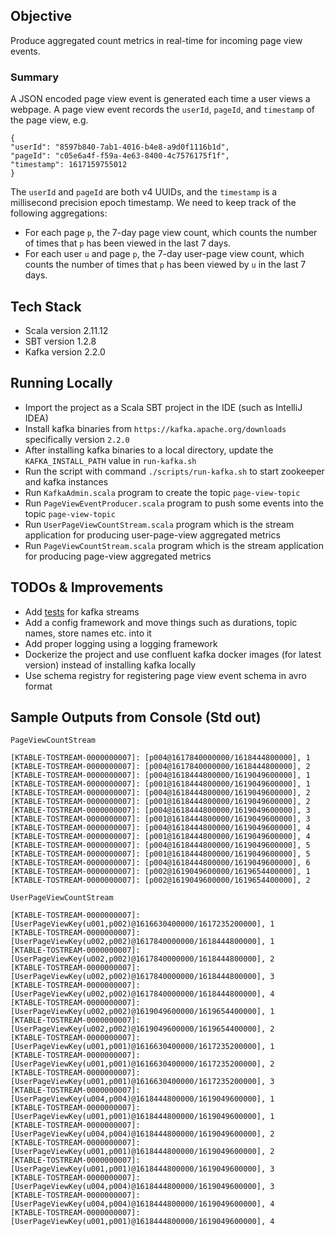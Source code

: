 ## Objective

Produce aggregated count metrics in real-time for incoming page view events.

### Summary
A JSON encoded page view event is generated each time a user views a webpage. 
A page view event records the `userId`, `pageId`, and `timestamp` of the page view, e.g.

```
{
"userId": "8597b840-7ab1-4016-b4e8-a9d0f1116b1d",
"pageId": "c05e6a4f-f59a-4e63-8400-4c7576175f1f",
"timestamp": 1617159755012
}
```

The `userId` and `pageId` are both v4 UUIDs, and the `timestamp` is a millisecond precision epoch timestamp. 
We need to keep track of the following aggregations:
* For each page `p`, the 7-day page view count, which counts the number of times that `p` has been viewed in the last 7
   days.
* For each user `u` and page `p`, the 7-day user-page view count, which counts the number of times that `p` has been viewed
   by `u` in the last 7 days.


## Tech Stack
* Scala version 2.11.12
* SBT version 1.2.8
* Kafka version 2.2.0

## Running Locally
* Import the project as a Scala SBT project in the IDE (such as IntelliJ IDEA)
* Install kafka binaries from `https://kafka.apache.org/downloads` specifically version `2.2.0`
* After installing kafka binaries to a local directory, update the `KAFKA_INSTALL_PATH` value in `run-kafka.sh`
* Run the script with command `./scripts/run-kafka.sh` to start zookeeper and kafka instances
* Run `KafkaAdmin.scala` program to create the topic `page-view-topic`
* Run `PageViewEventProducer.scala` program to push some events into the topic `page-view-topic`
* Run `UserPageViewCountStream.scala` program which is the stream application for producing user-page-view aggregated metrics
* Run `PageViewCountStream.scala` program which is the stream application for producing page-view aggregated metrics

## TODOs & Improvements
* Add [tests](https://kafka.apache.org/20/documentation/streams/developer-guide/testing.html) for kafka streams
* Add a config framework and move things such as durations, topic names, store names etc. into it
* Add proper logging using a logging framework
* Dockerize the project and use confluent kafka docker images (for latest version) instead of installing kafka locally
* Use schema registry for registering page view event schema in avro format

## Sample Outputs from Console (Std out)
`PageViewCountStream`
```
[KTABLE-TOSTREAM-0000000007]: [p004@1617840000000/1618444800000], 1
[KTABLE-TOSTREAM-0000000007]: [p004@1617840000000/1618444800000], 2
[KTABLE-TOSTREAM-0000000007]: [p004@1618444800000/1619049600000], 1
[KTABLE-TOSTREAM-0000000007]: [p001@1618444800000/1619049600000], 1
[KTABLE-TOSTREAM-0000000007]: [p004@1618444800000/1619049600000], 2
[KTABLE-TOSTREAM-0000000007]: [p001@1618444800000/1619049600000], 2
[KTABLE-TOSTREAM-0000000007]: [p004@1618444800000/1619049600000], 3
[KTABLE-TOSTREAM-0000000007]: [p001@1618444800000/1619049600000], 3
[KTABLE-TOSTREAM-0000000007]: [p004@1618444800000/1619049600000], 4
[KTABLE-TOSTREAM-0000000007]: [p001@1618444800000/1619049600000], 4
[KTABLE-TOSTREAM-0000000007]: [p004@1618444800000/1619049600000], 5
[KTABLE-TOSTREAM-0000000007]: [p001@1618444800000/1619049600000], 5
[KTABLE-TOSTREAM-0000000007]: [p004@1618444800000/1619049600000], 6
[KTABLE-TOSTREAM-0000000007]: [p002@1619049600000/1619654400000], 1
[KTABLE-TOSTREAM-0000000007]: [p002@1619049600000/1619654400000], 2
```
`UserPageViewCountStream`
```
[KTABLE-TOSTREAM-0000000007]: [UserPageViewKey(u001,p002)@1616630400000/1617235200000], 1
[KTABLE-TOSTREAM-0000000007]: [UserPageViewKey(u002,p002)@1617840000000/1618444800000], 1
[KTABLE-TOSTREAM-0000000007]: [UserPageViewKey(u002,p002)@1617840000000/1618444800000], 2
[KTABLE-TOSTREAM-0000000007]: [UserPageViewKey(u002,p002)@1617840000000/1618444800000], 3
[KTABLE-TOSTREAM-0000000007]: [UserPageViewKey(u002,p002)@1617840000000/1618444800000], 4
[KTABLE-TOSTREAM-0000000007]: [UserPageViewKey(u002,p002)@1619049600000/1619654400000], 1
[KTABLE-TOSTREAM-0000000007]: [UserPageViewKey(u002,p002)@1619049600000/1619654400000], 2
[KTABLE-TOSTREAM-0000000007]: [UserPageViewKey(u001,p001)@1616630400000/1617235200000], 1
[KTABLE-TOSTREAM-0000000007]: [UserPageViewKey(u001,p001)@1616630400000/1617235200000], 2
[KTABLE-TOSTREAM-0000000007]: [UserPageViewKey(u001,p001)@1616630400000/1617235200000], 3
[KTABLE-TOSTREAM-0000000007]: [UserPageViewKey(u004,p004)@1618444800000/1619049600000], 1
[KTABLE-TOSTREAM-0000000007]: [UserPageViewKey(u001,p001)@1618444800000/1619049600000], 1
[KTABLE-TOSTREAM-0000000007]: [UserPageViewKey(u004,p004)@1618444800000/1619049600000], 2
[KTABLE-TOSTREAM-0000000007]: [UserPageViewKey(u001,p001)@1618444800000/1619049600000], 2
[KTABLE-TOSTREAM-0000000007]: [UserPageViewKey(u001,p001)@1618444800000/1619049600000], 3
[KTABLE-TOSTREAM-0000000007]: [UserPageViewKey(u004,p004)@1618444800000/1619049600000], 3
[KTABLE-TOSTREAM-0000000007]: [UserPageViewKey(u004,p004)@1618444800000/1619049600000], 4
[KTABLE-TOSTREAM-0000000007]: [UserPageViewKey(u001,p001)@1618444800000/1619049600000], 4
```
